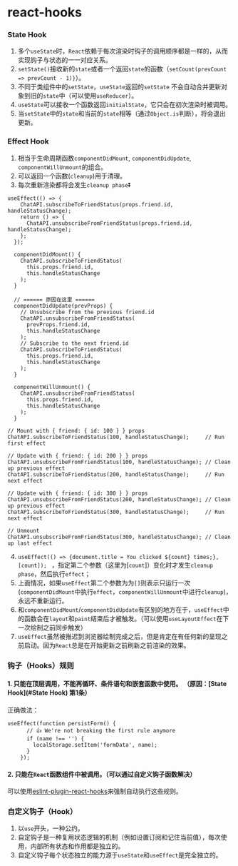 # react-hooks

### State Hook

1. 多个`useState`时，`React`依赖于每次渲染时钩子的调用顺序都是一样的，从而实现钩子与状态的一一对应关系。
2. `setState()`接收新的`state`或者一个返回`state`的函数（`setCount(prevCount => prevCount - 1)}`）。
3. 不同于类组件中的`setState`，`useState`返回的`setState` 不会自动合并更新对象到旧的`state`中（可以使用`useReducer`）。
4. `useState`可以接收一个函数返回`initialState`，它只会在初次渲染时被调用。
5. 当`setState`中的`state`和当前的`state`相等（通过`Object.is`判断），将会退出更新。

### Effect Hook

1. 相当于生命周期函数`componentDidMount`, `componentDidUpdate`, `componentWillUnmount`的组合。
2. 可以返回一个函数(`cleanup`)用于清理。
3. 每次重新渲染都将会发生`cleanup phase`⏬
```
useEffect(() => {
    ChatAPI.subscribeToFriendStatus(props.friend.id, handleStatusChange);
    return () => {
      ChatAPI.unsubscribeFromFriendStatus(props.friend.id, handleStatusChange);
    };
  });
```
```
  componentDidMount() {
    ChatAPI.subscribeToFriendStatus(
      this.props.friend.id,
      this.handleStatusChange
    );
  }

  // ====== 原因在这里 ======
  componentDidUpdate(prevProps) {
    // Unsubscribe from the previous friend.id
    ChatAPI.unsubscribeFromFriendStatus(
      prevProps.friend.id,
      this.handleStatusChange
    );
    // Subscribe to the next friend.id
    ChatAPI.subscribeToFriendStatus(
      this.props.friend.id,
      this.handleStatusChange
    );
  }

  componentWillUnmount() {
    ChatAPI.unsubscribeFromFriendStatus(
      this.props.friend.id,
      this.handleStatusChange
    );
  }
```
```
// Mount with { friend: { id: 100 } } props
ChatAPI.subscribeToFriendStatus(100, handleStatusChange);     // Run first effect

// Update with { friend: { id: 200 } } props
ChatAPI.unsubscribeFromFriendStatus(100, handleStatusChange); // Clean up previous effect
ChatAPI.subscribeToFriendStatus(200, handleStatusChange);     // Run next effect

// Update with { friend: { id: 300 } } props
ChatAPI.unsubscribeFromFriendStatus(200, handleStatusChange); // Clean up previous effect
ChatAPI.subscribeToFriendStatus(300, handleStatusChange);     // Run next effect

// Unmount
ChatAPI.unsubscribeFromFriendStatus(300, handleStatusChange); // Clean up last effect
```
4. `useEffect(() => {document.title = You clicked ${count} times;}, [count]); ` ，指定第二个参数（这里为[`count`]）变化时才发生`cleanup phase`，然后执行`effect`；
5. 上面情况，如果`useEffect`第二个参数为为`[]`则表示只运行一次(`componentDidMount`中执行`effect`，`componentWillUnmount`中进行`cleanup`)，永远不重新运行。
6. 和`componentDidMount`/`componentDidUpdate`有区别的地方在于，`useEffect`中的函数会在`layout`和`paint`结束后才被触发。（可以使用`useLayoutEffect`在下一次绘制之前同步触发）
7. `useEffect`虽然被推迟到浏览器绘制完成之后，但是肯定在有任何新的呈现之前启动。因为`React`总是在开始更新之前刷新之前渲染的效果。

### 钩子（Hooks）规则

#### 1. 只能在顶层调用，不能再循环、条件语句和嵌套函数中使用。 （原因：[State Hook](#State Hook) 第1条）

正确做法：
```
useEffect(function persistForm() {
      // 👍 We're not breaking the first rule anymore
      if (name !== '') {
        localStorage.setItem('formData', name);
      }
    });
```

#### 2. 只能在`React`函数组件中被调用。（可以通过自定义钩子函数解决）

可以使用[eslint-plugin-react-hooks](https://www.npmjs.com/package/eslint-plugin-react-hooks)来强制自动执行这些规则。

### 自定义钩子（Hook）

1. 以`use`开头，一种公约。
1. 自定钩子是一种复用状态逻辑的机制（例如设置订阅和记住当前值），每次使用，内部所有状态和作用都是独立的。
1. 自定义钩子每个状态独立的能力源于`useState`和`useEffect`是完全独立的。
